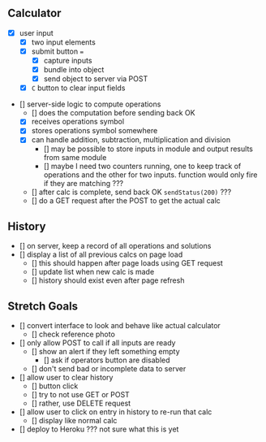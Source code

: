 ## Calculator

- [x] user input
    - [x] two input elements
    - [x] submit button `=`
        - [x] capture inputs
        - [x] bundle into object
        - [x] send object to server via POST
    - [x] `C` button to clear input fields
- [] server-side logic to compute operations
    - [] does the computation before sending back OK
    - [x] receives operations symbol
    - [x] stores operations symbol somewhere
    - [x] can handle addition, subtraction, multiplication and division
        - [] may be possible to store inputs in module and output results from same module
        - [] maybe I need two counters running, one to keep track of operations and the other for two inputs. function would only fire if they are matching ???
    - [] after calc is complete, send back OK `sendStatus(200)` ???
    - [] do a GET request after the POST to get the actual calc

## History

- [] on server, keep a record of all operations and solutions
- [] display a list of all previous calcs on page load
    - [] this should happen after page loads using GET request
    - [] update list when new calc is made
    - [] history should exist even after page refresh



## Stretch Goals ##

- [] convert interface to look and behave like actual calculator
    - [] check reference photo
- [] only allow POST to call if all inputs are ready
    - [] show an alert if they left something empty
        - [] ask if operators button are disabled
    - [] don't send bad or incomplete data to server
- [] allow user to clear history
    - [] button click
    - [] try to not use GET or POST
    - [] rather, use DELETE request
- [] allow user to click on entry in history to re-run that calc
    - [] display like normal calc
- [] deploy to Heroku  ??? not sure what this is yet